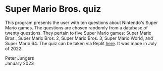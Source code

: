 # Super Mario Bros. quiz

This program presents the user with ten questions about Nintendo's Super Mario games. The questions are chosen randomly from a database of twenty questions. They pertain to five Super Mario games: Super Mario Bros., Super Mario Bros. 2, Super Mario Bros. 3, Super Mario World, and Super Mario 64. The quiz can be taken via Replit [here](https://replit.com/@peterjungers/supermariobrosquiz). It was made in July of 2022.

Peter Jungers  
January 2023